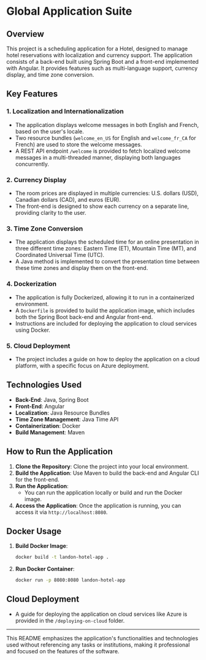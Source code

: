 
# Global Application Suite

## Overview

This project is a scheduling application for a Hotel, designed to manage hotel reservations with localization and currency support. The application consists of a back-end built using Spring Boot and a front-end implemented with Angular. It provides features such as multi-language support, currency display, and time zone conversion.

## Key Features

### 1. **Localization and Internationalization**
- The application displays welcome messages in both English and French, based on the user's locale.
- Two resource bundles (`welcome_en_US` for English and `welcome_fr_CA` for French) are used to store the welcome messages.
- A REST API endpoint `/welcome` is provided to fetch localized welcome messages in a multi-threaded manner, displaying both languages concurrently.

### 2. **Currency Display**
- The room prices are displayed in multiple currencies: U.S. dollars (USD), Canadian dollars (CAD), and euros (EUR).
- The front-end is designed to show each currency on a separate line, providing clarity to the user.

### 3. **Time Zone Conversion**
- The application displays the scheduled time for an online presentation in three different time zones: Eastern Time (ET), Mountain Time (MT), and Coordinated Universal Time (UTC).
- A Java method is implemented to convert the presentation time between these time zones and display them on the front-end.

### 4. **Dockerization**
- The application is fully Dockerized, allowing it to run in a containerized environment.
- A `Dockerfile` is provided to build the application image, which includes both the Spring Boot back-end and Angular front-end.
- Instructions are included for deploying the application to cloud services using Docker.

### 5. **Cloud Deployment**
- The project includes a guide on how to deploy the application on a cloud platform, with a specific focus on Azure deployment.

## Technologies Used
- **Back-End**: Java, Spring Boot
- **Front-End**: Angular
- **Localization**: Java Resource Bundles
- **Time Zone Management**: Java Time API
- **Containerization**: Docker
- **Build Management**: Maven

## How to Run the Application
1. **Clone the Repository**: Clone the project into your local environment.
2. **Build the Application**: Use Maven to build the back-end and Angular CLI for the front-end.
3. **Run the Application**:
    - You can run the application locally or build and run the Docker image.
4. **Access the Application**: Once the application is running, you can access it via `http://localhost:8080`.

## Docker Usage
1. **Build Docker Image**:
    ```bash
    docker build -t landon-hotel-app .
    ```
2. **Run Docker Container**:
    ```bash
    docker run -p 8080:8080 landon-hotel-app
    ```

## Cloud Deployment
- A guide for deploying the application on cloud services like Azure is provided in the `/deploying-on-cloud` folder.

---

This README emphasizes the application's functionalities and technologies used without referencing any tasks or institutions, making it professional and focused on the features of the software.